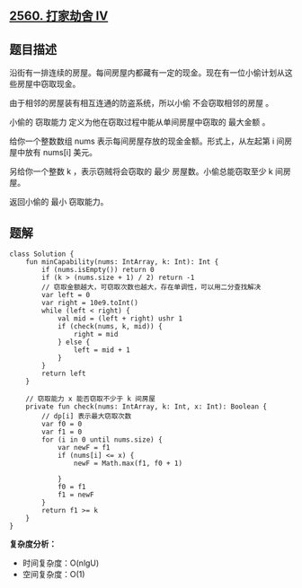 ## [2560. 打家劫舍 IV](https://leetcode.cn/problems/house-robber-iv/description/)

## 题目描述

沿街有一排连续的房屋。每间房屋内都藏有一定的现金。现在有一位小偷计划从这些房屋中窃取现金。

由于相邻的房屋装有相互连通的防盗系统，所以小偷 不会窃取相邻的房屋 。

小偷的 窃取能力 定义为他在窃取过程中能从单间房屋中窃取的 最大金额 。

给你一个整数数组 nums 表示每间房屋存放的现金金额。形式上，从左起第 i 间房屋中放有 nums[i] 美元。

另给你一个整数 k ，表示窃贼将会窃取的 最少 房屋数。小偷总能窃取至少 k 间房屋。

返回小偷的 最小 窃取能力。

## 题解

```
class Solution {
    fun minCapability(nums: IntArray, k: Int): Int {
        if (nums.isEmpty()) return 0
        if (k > (nums.size + 1) / 2) return -1
        // 窃取金额越大，可窃取次数也越大，存在单调性，可以用二分查找解决
        var left = 0
        var right = 10e9.toInt()
        while (left < right) {
            val mid = (left + right) ushr 1
            if (check(nums, k, mid)) {
                right = mid
            } else {
                left = mid + 1
            }
        }
        return left
    }

    // 窃取能力 x 能否窃取不少于 k 间房屋
    private fun check(nums: IntArray, k: Int, x: Int): Boolean {
        // dp[i] 表示最大窃取次数
        var f0 = 0
        var f1 = 0
        for (i in 0 until nums.size) {
            var newF = f1
            if (nums[i] <= x) {
                newF = Math.max(f1, f0 + 1)

            }
            f0 = f1
            f1 = newF
        }
        return f1 >= k
    }
}
```

**复杂度分析：**

- 时间复杂度：O(nlgU)
- 空间复杂度：O(1)
